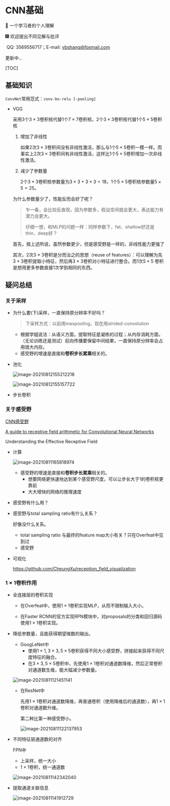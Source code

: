 # CNN基础

:star2: 一个学习者的个人理解

:fireworks: 欢迎提出不同见解与批评

​       QQ: 3569556717；E-mail: ybshang@foxmail.com



更新中...

[TOC]



## 基础知识

`ConvNet`常用范式：`conv-bn-relu [-pooling]`



- VGG

  采用3个$3 \times 3$卷积核代替1个$7 \times 7$卷积核，2个$3 \times 3$卷积核代替1个$5 \times 5$卷积核

  1. 增加了非线性

     如果2次$3 \times 3$卷积间没有非线性激活，那么与1个$5 \times 5$卷积一模一样。而事实上2次$3 \times 3$卷积间有非线性激活，这样比1个$5 \times 5$卷积增加一次非线性激活。

  2. 减少了参数量

     2个$3 \times 3$卷积核参数量为$3 \times 3 + 3 \times 3 =18$，1个$5 \times 5$卷积核参数量$5 \times 5 = 25$。

  为什么参数量少了，性能反而会好了呢？

  > 乍一看，会比较反直观，因为参数多，假设空间就会更大，表达能力有潜力会更大。
  >
  > 仔细一想，和MLP的问题一样：同样参数下，fat、shallow好还是thin、deep好？

  首先，按上述所说，虽然参数更少，但是感受野是一样的，非线性能力更强了

  其次，2次$3 \times 3$卷积是分而治之的思想（reuse of features）：可以理解为先$3 \times 3$卷积提取小特征，然后再$3 \times 3$卷积对小特征进行整合。而1次$5 \times 5$ 卷积是想用更多参数直接1次学到相同的东西。

## 疑问总结

### 关于采样

- 为什么要(下)采样，一直保持原分辨率不好吗？

  > 下采样方式：以前用maxpooling，现在用strided-convolution

  - 根据学姐说法：从语义方面，提取特征是凝练的过程；从内存消耗方面，（无论训练还是测试）前向传播要保留中间结果，一直保持原分辨率会占用很大内存。
  - 感受野的增速是直接和**卷积步长累乘**相关的。

- 池化

  ![image-20210812155212218](D:\workspace\Paper\Backbone\CNN基础.assets\image-20210812155212218.png)

  ![image-20210812155157722](D:\workspace\Paper\Backbone\CNN基础.assets\image-20210812155157722.png)

- 步长卷积



### 关于感受野

[CNN感受野](https://zhuanlan.zhihu.com/p/35708466)

[A guide to receptive field arithmetic for Convolutional Neural Networks](https://blog.mlreview.com/a-guide-to-receptive-field-arithmetic-for-convolutional-neural-networks-e0f514068807)

Understanding the Effective Receptive Field

- 计算

  ![image-20210811165818974](D:\workspace\Paper\Backbone\CNN基础.assets\image-20210811165818974.png)

  - 感受野的增速是直接和**卷积步长累乘**相关的。
    - 想要网络更快速地达到某个感受野尺度，可以让步长大于1的卷积核更靠前
    - 大大增快的网络的推理速度

- 感受野有什么用？

- 感受野与total sampling ratio有什么关系？

  好像没什么关系。

  - total sampling ratio 与最终的feature map大小有关？只在Overfeat中见到过
  - 感受野

- 可视化

  https://github.com/CheungXu/reception_field_visualization

  

### $1 \times 1$卷积作用

- 全连接层的卷积实现

  - 在Overfeat中，使用$1 \times 1$卷积实现MLP，从而不限制输入大小。

  - 在Faster RCNN的官方实现RPN模块中，对proposals的分类和回归源码使用$1 \times 1$卷积实现。

- 降低参数量，且能获得期望维数的输出。

  - GoogLeNet中
    - 使用$1 \times 1, 3 \times 3, 5 \times 5$卷积获得不同大小感受野，拼接起来获得不同尺度特征的融合。
    - 在$3 \times 3, 5 \times 5$卷积中，先使用$1 \times 1$卷积对通道数降维，然后正常卷积对通道数生维，能大幅减少参数量。

  ![image-20210811121451141](D:\workspace\Paper\Backbone\CNN基础.assets\image-20210811121451141.png)

  - 在ResNet中

    先用$1 \times 1$卷积对通道数降维，再普通卷积（使用降维后的通道数），再$1 \times 1$卷积对通道数升维。

    第二种比第一种感受野小。

    ![image-20210811122137953](D:\workspace\Paper\Backbone\CNN基础.assets\image-20210811122137953.png)

- 不同特征层通道数的对齐

  FPN中

  - 上采样，统一大小
  - $1 \times 1$卷积，统一通道数

  ![image-20210811142342040](D:\workspace\Paper\Backbone\CNN基础.assets\image-20210811142342040.png)

- 提取通道关联信息

  

  ![image-20210811141912729](D:\workspace\Paper\Backbone\CNN基础.assets\image-20210811141912729.png)